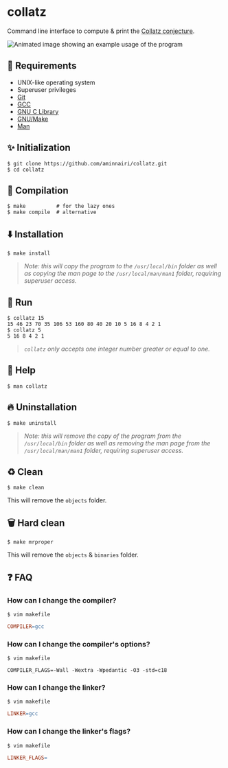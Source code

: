 # collatz

Command line interface to compute & print the [Collatz conjecture](https://en.wikipedia.org/wiki/Collatz_conjecture).

![Animated image showing an example usage of the program](https://i.ibb.co/hWcMS4M/collatz.gif)

## :book: Requirements

- UNIX-like operating system
- Superuser privileges
- [Git](https://git-scm.com/)
- [GCC](https://gcc.gnu.org/)
- [GNU C Library](https://www.gnu.org/software/libc/)
- [GNU/Make](https://www.gnu.org/software/make/)
- [Man](https://www.gnu.org/prep/standards/html_node/Man-Pages.html#Man-Pages)

## :sparkles: Initialization

```console
$ git clone https://github.com/aminnairi/collatz.git
$ cd collatz
```

## :hammer: Compilation

```console
$ make          # for the lazy ones
$ make compile  # alternative
```

## :arrow_down: Installation

```console
$ make install
```

> *Note: this will copy the program to the `/usr/local/bin` folder as well as copying the man page to the `/usr/local/man/man1` folder, requiring superuser access.*

## :runner: Run

```console
$ collatz 15
15 46 23 70 35 106 53 160 80 40 20 10 5 16 8 4 2 1
$ collatz 5
5 16 8 4 2 1
```

> *`collatz` only accepts one integer number greater or equal to one.*

## :thinking: Help

```console
$ man collatz
```

## :fire: Uninstallation

```console
$ make uninstall
```

> *Note: this will remove the copy of the program from the `/usr/local/bin` folder as well as removing the man page from the `/usr/local/man/man1` folder, requiring superuser access.*

## :recycle: Clean

```console
$ make clean
```

This will remove the `objects` folder.

## :wastebasket: Hard clean

```console
$ make mrproper
```

This will remove the `objects` & `binaries` folder.

## :question: FAQ

### How can I change the compiler?

```console
$ vim makefile
```

```makefile
COMPILER=gcc
```

### How can I change the compiler's options?

```console
$ vim makefile
```

```console
COMPILER_FLAGS=-Wall -Wextra -Wpedantic -O3 -std=c18
```

### How can I change the linker?

```console
$ vim makefile
```

```makefile
LINKER=gcc
```

### How can I change the linker's flags?

```console
$ vim makefile
```

```makefile
LINKER_FLAGS=
```
